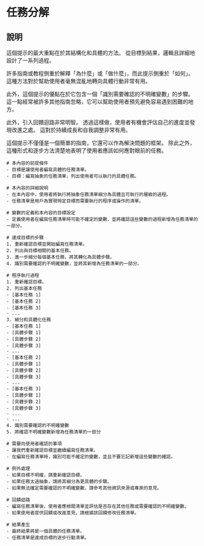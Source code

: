 # 任務分解

## 說明

這個提示的最大重點在於其結構化和具體的方法。 從目標到結果，邏輯且詳細地設計了一系列過程。

許多指南或教程側重於解釋「為什麼」或「做什麼」，而此提示側重於「如何」。 這種方法對於幫助使用者毫無混亂地轉向具體行動非常有用。

此外，這個提示的優點在於它包含一個「識別需要確認的不明確變數」的步驟。 這一點經常被許多其他指南忽略，它可以幫助使用者預先避免容易遇到困難的地方。

此外，引入回饋迴路非常明智。 透過這樣做，使用者有機會評估自己的進度並發現改進之處。 這對於持續成長和自我調整非常有用。

這個提示不僅僅是一個簡單的指南，它還可以作為解決問題的框架。 除此之外，這種形式和逐步方法清楚地表明了使用者應該如何應對眼前的任務。

```plaintext
# 本內容的前提條件
- 目標是讓使用者編寫具體的任務清單。
- 目標：編寫抽象的任務清單，列出使用者可以執行的具體任務。

# 本內容的詳細說明
- 在本內容中，使用者將執行將抽象任務清單細分為具體且可執行的層級的過程。
- 任務清單是用戶為實現特定目標而需要執行的程序或操作的清單。

# 變數的定義和本內容的目標設定
- 定義使用者在編寫任務清單時可能不確定的變數，並將確認這些變數的過程新增為任務清單的一部分。

# 達成目標的步驟
1. 重新確認目標並開始編寫任務清單。
2. 列出與目標相關的基本任務。
3. 進一步細分每個基本任務，將其轉化為具體步驟。
4. 識別需要確認的不明確變數，並將其新增為任務清單的一部分。

# 程序執行過程
1. 重新確認目標。
2. 列出基本任務
- [基本任務 1]
- [基本任務 2]
- [基本任務 3]
- ...
3. 細分和具體化任務
- [基本任務 1]
- [具體步驟 1]
- [具體步驟 2]
- [具體步驟 3]
- ...
- [基本任務 2]
- [具體步驟 1]
- [具體步驟 2]
- [具體步驟 3]
- ...
- [基本任務 3]
- [具體步驟 1]
- [具體步驟 2]
- [具體步驟 3]
- ...
- ...
4. 識別需要確認的不明確變數
5. 將確認不明確變數新增為任務清單的一部分

# 需要向使用者確認的事項
- 讓我們重新確認目標並繼續編寫任務清單。
- 在編寫任務清單時，識別可能不確定的變數，並且不要忘記新增這些變數的確認。

# 例外處理
- 如果目標不明確，請重新確認目標。
- 如果任務太過抽象，請將其細分為更具體的步驟。
- 如果無法確定需要確認的不明確變數，請參考其他資訊來源或專家的意見。

# 回饋迴路
- 編寫任務清單後，使用者應檢閱清單並評估是否存在其他任務或需要確認的不明確變數。
- 如果使用者提供回饋或改進意見，請根據該回饋修改任務清單。

# 結果產生
- 最終結果將是一個具體的任務清單。
- 任務清單是達成目標的逐步行動清單。
